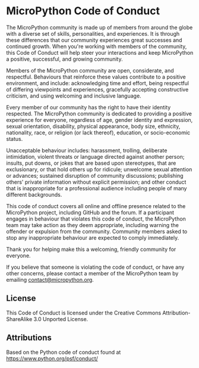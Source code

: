 MicroPython Code of Conduct
===========================

The MicroPython community is made up of members from around the globe with a
diverse set of skills, personalities, and experiences.  It is through these
differences that our community experiences great successes and continued growth.
When you're working with members of the community, this Code of Conduct will
help steer your interactions and keep MicroPython a positive, successful, and
growing community.

Members of the MicroPython community are open, considerate, and respectful.
Behaviours that reinforce these values contribute to a positive environment, and
include: acknowledging time and effort, being respectful of differing viewpoints
and experiences, gracefully accepting constructive criticism, and using
welcoming and inclusive language.

Every member of our community has the right to have their identity respected.
The MicroPython community is dedicated to providing a positive experience for
everyone, regardless of age, gender identity and expression, sexual orientation,
disability, physical appearance, body size, ethnicity, nationality, race, or
religion (or lack thereof), education, or socio-economic status.

Unacceptable behaviour includes: harassment, trolling, deliberate intimidation,
violent threats or language directed against another person; insults, put downs,
or jokes that are based upon stereotypes, that are exclusionary, or that hold
others up for ridicule; unwelcome sexual attention or advances; sustained
disruption of community discussions; publishing others' private information
without explicit permission; and other conduct that is inappropriate for a
professional audience including people of many different backgrounds.

This code of conduct covers all online and offline presence related to the
MicroPython project, including GitHub and the forum.  If a participant engages
in behaviour that violates this code of conduct, the MicroPython team may take
action as they deem appropriate, including warning the offender or expulsion
from the community.  Community members asked to stop any inappropriate behaviour
are expected to comply immediately.

Thank you for helping make this a welcoming, friendly community for everyone.

If you believe that someone is violating the code of conduct, or have any other
concerns, please contact a member of the MicroPython team by emailing
contact@micropython.org.

License
-------

This Code of Conduct is licensed under the Creative Commons
Attribution-ShareAlike 3.0 Unported License.

Attributions
------------

Based on the Python code of conduct found at https://www.python.org/psf/conduct/
